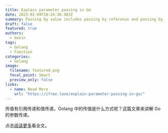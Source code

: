 ```yaml
---
title: Explain parameter passing in Go
date: 2023-02-09T10:24:36.983Z
summary: Passing by value includes passing by reference and passing by value. What is the method of passing by value in Golang? This article explains parameter passing in Go.
draft: false
featured: true
authors:
  - kevin
tags:
  - Golang
  - Function
categories:
  - Golang
image:
  filename: featured.png
  focal_point: Smart
  preview_only: false
links:
  - name: Read More
    url: "https://ifree.love/explain-parameter-passing-in-go/"
---
```


传值有引用传递和值传递，Golang 中的传值是什么方式呢？这篇文章来讲解 Go 的参数传递。

点击[阅读更多](https://ifree.love/explain-parameter-passing-in-go/)看全文。

